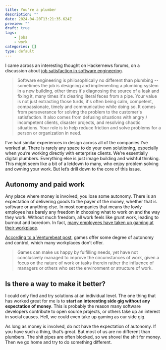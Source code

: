 ```yaml
---
title: You're a plumber
description: ""
date: 2024-04-20T13:21:35.624Z
preview: ""
draft: true
tags:
    - jobs
    - work
categories: []
type: default
---
```


I came across an interesting thought on Hackernews forums, on a discussion about [job satisfaction in software engineering](https://news.ycombinator.com/item?id=38188689).


> Software engineering is philosophically no different than plumbing -- sometimes the job is designing and implementing a plumbing system in a new building, other times it's diagnosing the source of a leak and fixing it, many times it's clearing literal feces from a pipe. Your value is not just extracting those turds, it's often being calm, competent, compassionate, timely and communicative while doing so. It comes from perseverance for solving the problem to the customer's satisfaction. It also comes from defusing situations with angry / incompetent clients, disaster projects, and resolving chaotic situations. Your role is to help reduce friction and solve problems for a person or organization in need.


I’ve had similar experiences in design across all of the companies I’ve worked at. There is rarely any space to do your own solutioning, especially when you’re working directly with enterprise clients. We’re essentially digital plumbers. Everything else is just image building and wishful thinking. This might seem like a bit of a letdown to many, who enjoy problem solving and owning your work. But let’s drill down to the core of this issue. 

## Autonomy and paid work

Any place where money is involved, you lose some autonomy. There is an expectation of delivering goods to the payer of the money, whether that is software or anything else. In most companies that means the lowly employee has barely any freedom in choosing what to work on and the way they work. Without much freedom, all work feels like grunt work, leading to burnout and boredom. In fact, [many employees have taken up gaming at their workplace](https://word.tips/gaming-at-work/).

[According to a Venturebeat post](https://venturebeat.com/virtual/the-gamification-of-work-and-reality-how-gaming-has-moved-beyond-leisure/), games offer some degree of autonomy and control, which many workplaces don’t offer.

> Games can make us happy by fulfilling needs, yet have not conclusively managed to improve the circumstances of work, given a focus on the nature of work or tasks therein rather the influence of managers or others who set the environment or structure of work.

## Is there a way to make it better?
I could only find and try solutions at an individual level. The one thing that has worked great for me is to **start an interesting side gig without any expectation of money**. This is probably the reason many software developers contribute to open source projects, or others take up an interest in social causes. Hell, we could even take up gaming as our side gig. 

As long as money is involved, do not have the expectation of autonomy. If you have such a thing, that’s great. But most of us are no different than plumbers. The shit pipes are often blocked, so we shovel the shit for money. Then we go home and try to do something different. 